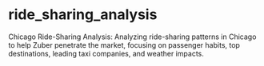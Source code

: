 # ride_sharing_analysis
Chicago Ride-Sharing Analysis: Analyzing ride-sharing patterns in Chicago to help Zuber penetrate the market, focusing on passenger habits, top destinations, leading taxi companies, and weather impacts.
